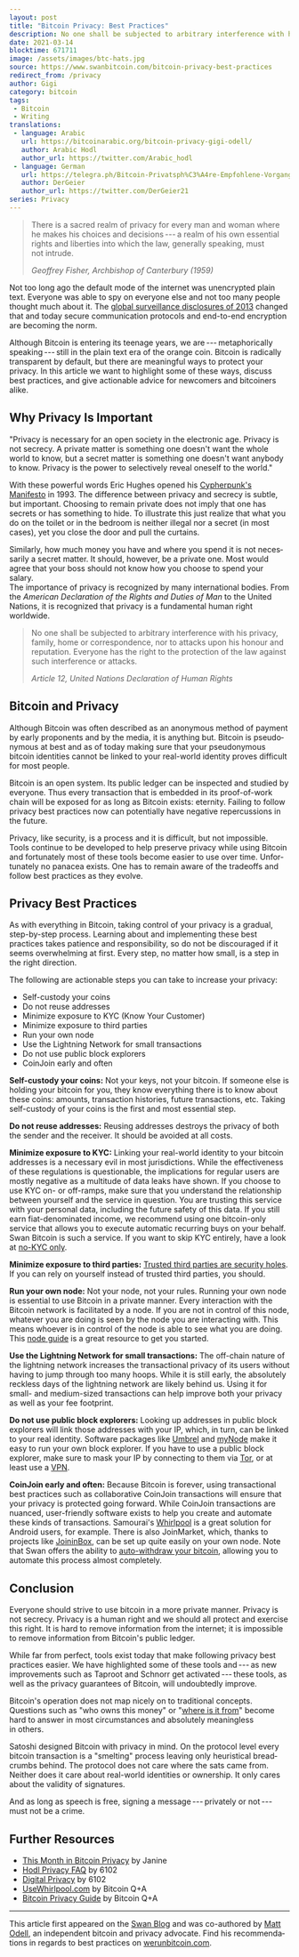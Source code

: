 ```yaml
---
layout: post
title: "Bitcoin Privacy: Best Practices"
description: No one shall be subjected to arbitrary inter­fer­ence with his privacy.
date: 2021-03-14
blocktime: 671711
image: /assets/images/btc-hats.jpg
source: https://www.swanbitcoin.com/bitcoin-privacy-best-practices
redirect_from: /privacy
author: Gigi
category: bitcoin
tags:
 - Bitcoin
 - Writing
translations:
 - language: Arabic
   url: https://bitcoinarabic.org/bitcoin-privacy-gigi-odell/
   author: Arabic Hodl
   author_url: https://twitter.com/Arabic_hodl
 - language: German
   url: https://telegra.ph/Bitcoin-Privatsph%C3%A4re-Empfohlene-Vorgangsweisen-01-07
   author: DerGeier
   author_url: https://twitter.com/DerGeier21
series: Privacy
---
```


> There is a sacred realm of privacy for every man and woman where he
> makes his choices and decisions --- a realm of his own essen­tial
> rights and liber­ties into which the law, gener­ally speaking, must
> not intrude.
>
> <cite>Geoffrey Fisher, Archbishop of Canter­bury (1959)</cite>

Not too long ago the default mode of the internet was unencrypted plain
text. Everyone was able to spy on everyone else and not too many people
thought much about it. The [global surveil­lance disclo­sures of
2013](https://en.wikipedia.org/wiki/Global_surveillance_disclosures_(2013%E2%80%93present))
changed that and today secure commu­ni­ca­tion proto­cols and end-to-end
encryp­tion are becoming the norm.

Although Bitcoin is entering its teenage years, we
are --- metaphor­i­cally speaking --- still in the plain text era of the
orange coin. Bitcoin is radically trans­parent by default, but there are
meaningful ways to protect your privacy. In this article we want to
highlight some of these ways, discuss best practices, and give
action­able advice for newcomers and bitcoiners alike.

## Why Privacy Is Important

"Privacy is neces­sary for an open society in the electronic age.
Privacy is not secrecy. A private matter is something one doesn't want
the whole world to know, but a secret matter is something one doesn't
want anybody to know. Privacy is the power to selec­tively reveal
oneself to the world."

With these powerful words Eric Hughes opened his [Cypher­punk's
Manifesto](https://nakamotoinstitute.org/static/docs/cypherpunk-manifesto.txt)
in 1993. The differ­ence between privacy and secrecy is subtle, but
impor­tant. Choosing to remain private does not imply that one has
secrets or has something to hide. To illus­trate this just realize that
what you do on the toilet or in the bedroom is neither illegal nor
a secret (in most cases), yet you close the door and pull the curtains.

Similarly, how much money you have and where you spend it is not
neces­sarily a secret matter. It should, however, be a private one. Most
would agree that your boss should not know how you choose to spend your
salary.\
The impor­tance of privacy is recog­nized by many inter­na­tional
bodies. From the *American Decla­ra­tion of the Rights and Duties of
Man* to the United Nations, it is recog­nized that privacy is
a funda­mental human right worldwide.

> No one shall be subjected to arbitrary inter­fer­ence with his
> privacy, family, home or corre­spon­dence, nor to attacks upon his
> honour and reputa­tion. Everyone has the right to the protec­tion of
> the law against such inter­fer­ence or attacks.
>
> <cite>Article 12, United Nations Decla­ra­tion of Human Rights</cite>

## Bitcoin and Privacy

Although Bitcoin was often described as an anony­mous method of payment
by early propo­nents and by the media, it is anything but. Bitcoin is
pseudo­ny­mous at best and as of today making sure that your
pseudo­ny­mous bitcoin identi­ties cannot be linked to your real-world
identity proves diffi­cult for most people. 

Bitcoin is an open system. Its public ledger can be inspected and
studied by everyone. Thus every trans­ac­tion that is embedded in its
proof-of-work chain will be exposed for as long as Bitcoin exists:
eternity. Failing to follow privacy best practices now can poten­tially
have negative reper­cus­sions in the future.

Privacy, like security, is a process and it is diffi­cult, but not
impos­sible. Tools continue to be devel­oped to help preserve privacy
while using Bitcoin and fortu­nately most of these tools become easier
to use over time. Unfor­tu­nately no panacea exists. One has to remain
aware of the trade­offs and follow best practices as they evolve.

## Privacy Best Practices

As with every­thing in Bitcoin, taking control of your privacy is
a gradual, step-by-step process. Learning about and imple­menting these
best practices takes patience and respon­si­bility, so do not be
discour­aged if it seems overwhelming at first. Every step, no matter
how small, is a step in the right direction.

The following are action­able steps you can take to increase
your privacy:

-   Self-custody your coins
-   Do not reuse addresses
-   Minimize exposure to KYC (Know Your Customer)
-   Minimize exposure to third parties
-   Run your own node
-   Use the Light­ning Network for small transactions
-   Do not use public block explorers
-   CoinJoin early and often

**Self-custody your coins:** Not your keys, not your bitcoin. If someone
else is holding your bitcoin for you, they know every­thing there is to
know about these coins: amounts, trans­ac­tion histo­ries, future
trans­ac­tions, etc. Taking self-custody of your coins is the first and
most essen­tial step.

**Do not reuse addresses:** Reusing addresses destroys the privacy of
both the sender and the receiver. It should be avoided at all costs.

**Minimize exposure to KYC:** Linking your real-world identity to your
bitcoin addresses is a neces­sary evil in most juris­dic­tions. While
the effec­tive­ness of these regula­tions is question­able, the
impli­ca­tions for regular users are mostly negative as a multi­tude of
data leaks have shown. If you choose to use KYC on- or off-ramps, make
sure that you under­stand the relation­ship between yourself and the
service in question. You are trusting this service with your personal
data, including the future safety of this data. If you still earn
fiat-denom­i­nated income, we recom­mend using one bitcoin-only service
that allows you to execute automatic recur­ring buys on your behalf.
Swan Bitcoin is such a service. If you want to skip KYC entirely, have
a look at [no-KYC only](https://bitcoinqna.github.io/noKYConly/).

**Minimize exposure to third parties:** [Trusted third parties are
security holes](https://nakamotoinstitute.org/trusted-third-parties/).
If you can rely on yourself instead of trusted third parties,
you should.

**Run your own node:** Not your node, not your rules. Running your own
node is essen­tial to use Bitcoin in a private manner. Every
inter­ac­tion with the Bitcoin network is facil­i­tated by a node. If
you are not in control of this node, whatever you are doing is seen by
the node you are inter­acting with. This means whoever is in control of
the node is able to see what you are doing. This [node
guide](https://bitcoiner.guide/node/) is a great resource to get
you started.

**Use the Light­ning Network for small trans­ac­tions:** The off-chain
nature of the light­ning network increases the trans­ac­tional privacy
of its users without having to jump through too many hoops. While it is
still early, the absolutely reckless days of the light­ning network are
likely behind us. Using it for small- and medium-sized trans­ac­tions
can help improve both your privacy as well as your fee footprint.

**Do not use public block explorers:** Looking up addresses in public
block explorers will link those addresses with your IP, which, in turn,
can be linked to your real identity. Software packages like
[Umbrel](https://getumbrel.com/) and [myNode](https://mynodebtc.com/)
make it easy to run your own block explorer. If you have to use a public
block explorer, make sure to mask your IP by connecting to them via
[Tor](https://www.torproject.org/download/), or at least use
a [VPN](https://mullvad.net/).

**CoinJoin early and often:** Because Bitcoin is forever, using
trans­ac­tional best practices such as collab­o­ra­tive CoinJoin
trans­ac­tions will ensure that your privacy is protected going forward.
While CoinJoin trans­ac­tions are nuanced, user-friendly software exists
to help you create and automate these kinds of trans­ac­tions.
Samourai's [Whirlpool](https://samouraiwallet.com/whirlpool) is a great
solution for Android users, for example. There is also JoinMarket, 
which, thanks to projects like 
[JoininBox](https://github.com/openoms/joininbox), can be set up quite
easily on your own node. Note that Swan offers the ability to
[auto-withdraw your
bitcoin](https://help.swanbitcoin.com/hc/en-us/articles/360046166054-Why-should-I-withdraw-my-Bitcoin-when-it-reaches-a-certain-threshold-),
allowing you to automate this process almost completely.

## Conclusion

Everyone should strive to use bitcoin in a more private manner. Privacy
is not secrecy. Privacy is a human right and we should all protect and
exercise this right. It is hard to remove infor­ma­tion from the
internet; it is impos­sible to remove infor­ma­tion from Bitcoin's
public ledger.

While far from perfect, tools exist today that make following privacy
best practices easier. We have highlighted some of these tools
and --- as new improve­ments such as Taproot and Schnorr get
activated --- these tools, as well as the privacy guaran­tees of
Bitcoin, will undoubt­edly improve.

Bitcoin's opera­tion does not map nicely on to tradi­tional concepts.
Questions such as "who owns this money" or "[where is it
from](https://en.bitcoin.it/wiki/From_address)" become hard to answer in
most circum­stances and absolutely meaning­less in others. 

Satoshi designed Bitcoin with privacy in mind. On the protocol level
every bitcoin trans­ac­tion is a "smelting" process leaving only
heuris­tical bread­crumbs behind. The protocol does not care where the
sats came from. Neither does it care about real-world identi­ties or
owner­ship. It only cares about the validity of signatures. 

And as long as speech is free, signing a message --- privately or
not --- must not be a crime.

## Further Resources

-   [This Month in Bitcoin
    Privacy](https://enegnei.github.io/This-Month-In-Bitcoin-Privacy/)
    by Janine
-   [Hodl Privacy FAQ](https://6102bitcoin.com/faq-hodl-privacy/)
    by 6102
-   [Digital Privacy](https://6102bitcoin.com/blog/digital-privacy/)
    by 6102
-   [UseWhirlpool.com](http://usewhirlpool.com/) by Bitcoin Q+A
-   [Bitcoin Privacy Guide](https://bitcoiner.guide/privacy/) by Bitcoin
    Q+A

------------------------------------------------------------------------

This article first appeared on the [Swan Blog](https://www.swanbitcoin.com/bitcoin-privacy-best-practices)
and was co-authored by [Matt Odell](http://mattodell.com/), an
indepen­dent bitcoin and privacy advocate. Find his recom­men­da­tions
in regards to best practices on [werunbitcoin.com](http://werunbitcoin.com/).
